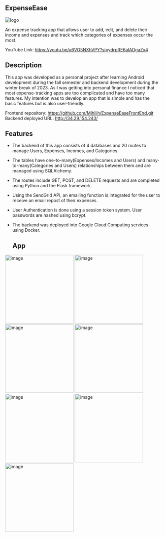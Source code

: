 ## ExpenseEase

![logo](https://github.com/Mihilih/ExpenseEaseBackEnd/assets/72967681/c98f96b6-2058-475d-82ae-cf99c59ecde6)

An expense tracking app that allows user to add, edit, and delete their income and expenses and track which categories of expenses occur the most.

YouTube Link: https://youtu.be/u6VO5NXhVPY?si=ydrpRE6aIADgaZx4 

## Description
This app was developed as a personal project after learning Android development during the fall semester and backend development during the winter break of 2023. As I was getting into personal finance I noticed that most expense-tracking apps are too complicated and have too many features. My intention was to develop an app that is simple and has the basic features but is also user-friendly.

Frontend repository: https://github.com/Mihilih/ExpenseEaseFrontEnd.git
Backend deployed URL: http://34.29.154.243/

## Features 
- The backend of this app consists of 4 databases and 20 routes to manage Users, Expenses, Incomes, and Categories.
- The tables have one-to-many(Expenses/Incomes and Users) and many-to-many(Categories and Users) relationships between them and are managed using SQLAlchemy.
- The routes include GET, POST, and DELETE requests and are completed using Python and the Flask framework.
- Using the SendGrid API, an emailing function is integrated for the user to receive an email repost of their expenses.
- User Authentication is done using a session token system. User passwords are hashed using bcrypt.
- The backend was deployed into Google Cloud Computing services using Docker.

  ## App

<img width="222" alt="image" src="https://github.com/Mihilih/ExpenseEaseFrontEnd/assets/72967681/33e7fa94-7179-46ad-a98d-2fee3ac15ae8"> 
<img width="222" alt="image" src="https://github.com/Mihilih/ExpenseEaseFrontEnd/assets/72967681/52a0124f-0a94-4944-a292-7b311ff5f819">
<img width="222" alt="image" src="https://github.com/Mihilih/ExpenseEaseFrontEnd/assets/72967681/c2ec4d2e-989e-44de-9f7e-530a64bb633a">
<img width="222" alt="image" src="https://github.com/Mihilih/ExpenseEaseFrontEnd/assets/72967681/75f40d5b-940d-4194-a571-911a49ed62d6">
<img width="222" alt="image" src="https://github.com/Mihilih/ExpenseEaseFrontEnd/assets/72967681/601d9506-93c7-4a43-b5a4-d6d876d4d314">
<img width="222" alt="image" src="https://github.com/Mihilih/ExpenseEaseFrontEnd/assets/72967681/cc4257a6-ef9c-4dc6-a46a-54b42fac1d06">
<img width="222" alt="image" src="https://github.com/Mihilih/ExpenseEaseFrontEnd/assets/72967681/086f9250-7504-44a6-83ce-480b9738cc4b">
